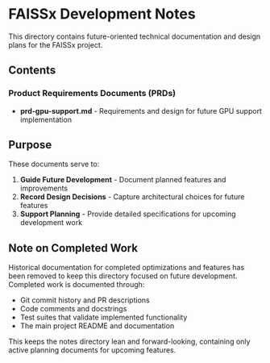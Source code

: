 # FAISSx Development Notes

This directory contains future-oriented technical documentation and design plans for the FAISSx project.

## Contents

### Product Requirements Documents (PRDs)

- **prd-gpu-support.md** - Requirements and design for future GPU support implementation

## Purpose

These documents serve to:

1. **Guide Future Development** - Document planned features and improvements
2. **Record Design Decisions** - Capture architectural choices for future features
3. **Support Planning** - Provide detailed specifications for upcoming development work

## Note on Completed Work

Historical documentation for completed optimizations and features has been removed to keep this directory focused on future development. Completed work is documented through:

- Git commit history and PR descriptions
- Code comments and docstrings
- Test suites that validate implemented functionality
- The main project README and documentation

This keeps the notes directory lean and forward-looking, containing only active planning documents for upcoming features.
